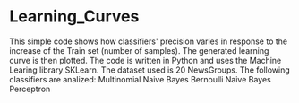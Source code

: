 # Learning_Curves

This simple code shows how classifiers' precision varies in response to the increase of the Train set (number of samples).
The generated learning curve is then plotted.
The code is written in Python and uses the Machine Learing library SKLearn.
The dataset used is 20 NewsGroups.
The following classifiers are analized:
Multinomial Naive Bayes
Bernoulli Naive Bayes
Perceptron